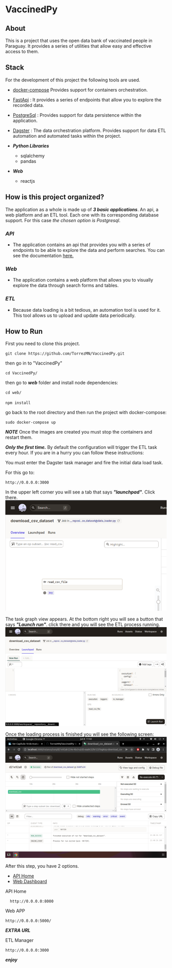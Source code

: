 # VaccinedPy

## About 
This is a project that uses the open data bank of vaccinated people in Paraguay. It provides a series of utilities that allow easy and effective access to them.


## Stack
For the development of this project the following tools are used.
- [docker-compose](https://docs.docker.com/compose/) Provides support for containers orchestration.
- [FastApi](https://fastapi.tiangolo.com/) : It provides a series of endpoints that allow you to explore the recorded data.
- [PostgreSql](https://www.postgresql.org/) : Provides support for data persistence within the application.
- [Dagster](https://dagster.io/) : The data orchestration platform. Provides support for data ETL automation and automated tasks within the project.
- ***Python Libraries***
	- sqlalchemy
	- pandas

- ***Web***
	- reactjs

## How is this project organized?
The application as a whole is made up of ***3 basic applications***. An api, a web platform and an ETL tool. 
Each one with its corresponding database support. For this case *the chosen option is Postgresql*.

### ***API***
- The application contains an api that provides you with a series of endpoints to be able to explore the data and perform searches. 
You can see the documentation [here.](https://github.com/TorrezMN/VaccinedPy/blob/main/docs/API_DOCS.md)
### ***Web*** 
- The application contains a web platform that allows you to visually explore the data through search forms and tables.

### ***ETL***
- Because data loading is a bit tedious, an automation tool is used for it. This tool allows us to upload and update data periodically.

## How to Run

  First you need to clone this project.

```
git clone https://github.com/TorrezMN/VaccinedPy.git
```

then go in to "VaccinedPy"

```
cd VaccinedPy/
```
then go to ***web*** folder and install node dependencies:

```
cd web/

npm install
```
go back to the root directory and then run the project with docker-compose:

```
sudo docker-compose up
```
***NOTE*** 
Once the images are created you must stop the containers and restart them.


***Only the first time.***
By default the configuration will trigger the ETL task every hour. 
If you are in a hurry you can follow these instructions:

You must enter the Dagster task manager and fire the initial data load task. 

For this go to:

```
http://0.0.0.0:3000
```
In the upper left corner you will see a tab that says ***"launchpad"***. Click there.
![dagster_home](https://github.com/TorrezMN/VaccinedPy/blob/main/docs/foto1.png)


The task graph view appears. At the bottom right you will see a button that says ***"Launch run"***. click there and you will see the ETL process running.
![dagster_home](https://github.com/TorrezMN/VaccinedPy/blob/main/docs/foto2.png)


Once the loading process is finished you will see the following screen:
![dagster_home](https://github.com/TorrezMN/VaccinedPy/blob/main/docs/foto3.png)


After this step, you have 2 options.

  - [API Home](http://0.0.0.0:8000)
  - [Web Dashboard](http://0.0.0.0:5000/)


API Home
```
  http://0.0.0.0:8000
```
Web APP

```
http://0.0.0.0:5000/
```



***EXTRA URL***

ETL Manager


```
http://0.0.0.0:3000
```


***enjoy***
